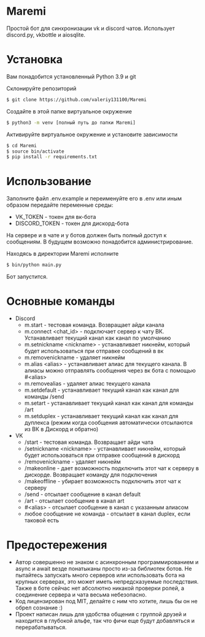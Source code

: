 # Maremi
Простой бот для синхронизации vk и discord чатов. Использует discord.py, vkbottle и aiosqlite.

# Установка
Вам понадобится установленный Python 3.9 и git

Склонируйте репозиторий
```bash
$ git clone https://github.com/valeriy131100/Maremi
```

Создайте в этой папке виртуальное окружение
```bash
$ python3 -m venv [полный путь до папки Maremi]
```

Активируйте виртуальное окружение и установите зависимости
```bash
$ cd Maremi
$ source bin/activate
$ pip install -r requirements.txt
```
# Использование
Заполните файл .env.example и переименуйте его в .env или иным образом передайте переменные среды:
* VK_TOKEN - токен для вк-бота
* DISCORD_TOKEN - токен для дискорд-бота

На сервере и в чате и у ботов должен быть полный доступ к сообщениям. В будущем возможно понадобится администрирование.

Находясь в директории Maremi исполните
```bash
$ bin/python main.py
```
Бот запустится.

# Основные команды
* Discord
  * m.start - тестовая команда. Возвращает айди канала
  * m.connect \<chat_id\> - подключает сервер к чату ВК. Устанавливает текущий канал как канал по умолчанию
  * m.setnickname \<nickname\> - устанавливает никнейм, который будет использоваться при отправке сообщений в вк
  * m.removenickname - удаляет никнейм
  * m.alias \<alias\> - устанавливает алиас для текущего канала. В алиасы можно отправлять сообщения через вк бота с помощью \#\<alias\>
  * m.removealias - удаляет алиас текущего канала
  * m.setdefault - устанавливает текущий канал как канал для команды /send
  * m.setart - устанавливает текущий канал как канал для команды /art
  * m.setduplex - устанавливает текущий канал как канал для дуплекса (режим когда сообщения автоматически отсылаются из ВК в Дискорд и обратно)
* VK
  * /start - тестовая команда. Возвращает айди чата
  * /setnickname \<nickname\> - устанавливает никнейм, который будет использоваться при отправке сообщений в дискорд
  * /removenickname - удаляет никнейм
  * /makeonline - дает возможность подключить этот чат к серверу в дискорде. Возвращает команду для подключения
  * /makeoffline - убирает возможность подключить этот чат к серверу
  * /send - отсылает сообщение в канал default
  * /art - отсылает сообщение в канал art
  * \#\<alias\> - отсылает сообщение в канал с указанным алиасом
  * любое сообщение не команда - отсылает в канал duplex, если таковой есть

# Предостережения
* Автор совершенно не знаком с асинхронным программированием и async и await везде понатыканы просто из-за библиотек ботов. Не пытайтесь запускать много серверов или использовать бота на крупных серверах, это может иметь непредсказуемые последствия. Также в боте сейчас нет абсолютно никакой проверки ролей, а соединение сервера и чата весьма небезопасно. 
* Код лицензирован под MIT, делайте с ним что хотите, лишь бы он не обрел сознание :)
* Проект написан лишь для удобства общения с группой друзей и находится в глубокой альфе, так что фичи еще будут добавляться и перерабатываться.